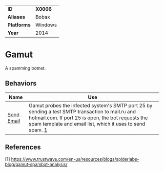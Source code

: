 |||
|---------|------------------------|
|**ID**|**X0006**|
|**Aliases**|Bobax|
|**Platforms**|Windows|
|**Year**| 2014 |


Gamut
=====
A spamming botnet.

Behaviors
---------
|Name|Use|
|---------------------|-------------------------------------------------------|
|[Send Email](https://github.com/MBCProject/mbc-markdown/tree/master/execution/send-email.md) | Gamut probes the infected system's SMTP port 25 by sending a test SMTP transaction to mail.ru and hotmail.com. If port 25 is open, the bot requests the spam template and email list, which it uses to send spam. [1](#1)|

References
----------
<a name="1">[1]</a> https://www.trustwave.com/en-us/resources/blogs/spiderlabs-blog/gamut-spambot-analysis/